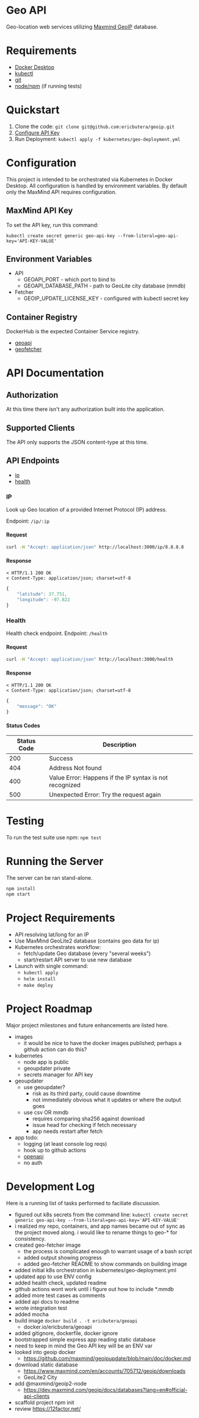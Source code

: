 # Geo API
Geo-location web services utilizing [Maxmind GeoIP](https://www.maxmind.com/) database.

# Requirements
- [Docker Desktop](https://www.docker.com/products/docker-desktop/)
- [kubectl](https://kubernetes.io/docs/tasks/tools/)
- [git](https://git-scm.com/downloads)
- [node/npm](https://nodejs.org/en/download/) (if running tests)

# Quickstart
1. Clone the code: `git clone git@github.com:ericbutera/geoip.git`
2. [Configure API Key](#MaxMind-API-Key)
3. Run Deployment: `kubectl apply -f kubernetes/geo-deployment.yml`

# Configuration
This project is intended to be orchestrated via Kubernetes in Docker Desktop. All configuration is handled by environment variables. By default only the MaxMind API requires configuration.

## MaxMind API Key
To set the API key, run this command:
```
kubectl create secret generic geo-api-key --from-literal=geo-api-key='API-KEY-VALUE'
```

## Environment Variables
- API
    - GEOAPI_PORT - which port to bind to
    - GEOAPI_DATABASE_PATH - path to GeoLite city database (mmdb)
- Fetcher
  - GEOIP_UPDATE_LICENSE_KEY - configured with kubectl secret key

## Container Registry
DockerHub is the expected Container Service registry.
- [geoapi](https://hub.docker.com/repository/docker/ericbutera/geoapi)
- [geofetcher](https://hub.docker.com/repository/docker/ericbutera/geo-fetcher)

# API Documentation

## Authorization
At this time there isn't any authorization built into the application.

## Supported Clients
The API only supports the JSON content-type at this time.

## API Endpoints
- [ip](#IP)
- [health](#Health)

### IP
Look up Geo location of a provided Internet Protocol (IP) address.

Endpoint: `/ip/:ip`

#### Request
```bash
curl -H "Accept: application/json" http://localhost:3000/ip/8.8.8.8
```

#### Response
```
< HTTP/1.1 200 OK
< Content-Type: application/json; charset=utf-8
```
```js
{
    "latitude": 37.751,
    "longitude": -97.822
}
```

### Health
Health check endpoint.
Endpoint: `/health`

#### Request
```bash
curl -H "Accept: application/json" http://localhost:3000/health
```

#### Response
```
< HTTP/1.1 200 OK
< Content-Type: application/json; charset=utf-8
```
```js
{
    "message": "OK"
}
```

#### Status Codes
| Status Code | Description                                             |
|-------------|---------------------------------------------------------|
| 200         | Success                                                 |
| 404         | Address Not found                                       |
| 400         | Value Error: Happens if the IP syntax is not recognized |
| 500         | Unexpected Error: Try the request again                 |

# Testing
To run the test suite use npm: `npm test`

# Running the Server
The server can be ran stand-alone.
```bash
npm install
npm start
```

# Project Requirements
- API resolving lat/long for an IP
- Use MaxMind GeoLite2 database (contains geo data for ip)
- Kubernetes orchestrates workflow:
  - fetch/update Geo database (every "several weeks")
  - start/restart API server to use new database
- Launch with single command:
  - `kubectl apply`
  - `helm install`
  - `make deploy`

# Project Roadmap
Major project milestones and future enhancements are listed here.
- images
  - it would be nice to have the docker images published; perhaps a github action can do this?
- kubernetes
    - node app is public
    - geoupdater private
    - secrets manager for API key
- geoupdater
    - use geoupdater?
        - risk as its third party, could cause downtime
        - not immediately obvious what it updates or where the output goes
    - use csv OR mmdb
        - requires comparing sha256 against download
        - issue head for checking if fetch necessary
        - app needs restart after fetch
- app todo:
    - logging (at least console log reqs)
    - hook up to github actions
    - [openapi](https://github.com/kogosoftwarellc/open-api/tree/master/packages/express-openapi#what-is-openapi)
    - no auth

# Development Log
Here is a running list of tasks performed to faciliate discussion.
- figured out k8s secrets from the command line: `kubectl create secret generic geo-api-key --from-literal=geo-api-key='API-KEY-VALUE'`
- i realized my repo, containers, and app names became out of sync as the project moved along. i would like to rename things to geo-* for consistency.
- created geo-fetcher image
    - the process is complicated enough to warrant usage of a bash script
    - added output showing progress
    - added geo-fetcher README to show commands on building image
- added initial k8s orchestration in kubernetes/geo-deployment.yml
- updated app to use ENV config
- added health check, updated readme
- github actions wont work until i figure out how to include *.mmdb
- added more test cases as comments
- added api docs to readme
- wrote integration test
- added mocha
- build image `docker build . -t ericbutera/geoapi`
    - docker.io/ericbutera/geoapi
- added gitignore, dockerfile, docker ignore
- bootstrapped simple express app reading static database
- need to keep in mind the Geo API key will be an ENV var
- looked into geoip docker
    - https://github.com/maxmind/geoipupdate/blob/main/doc/docker.md
- download static database
    - https://www.maxmind.com/en/accounts/705712/geoip/downloads
    - GeoLite2 City
- add @maxmind/geoip2-node
    - https://dev.maxmind.com/geoip/docs/databases?lang=en#official-api-clients
- scaffold project npm init
- review https://12factor.net/
